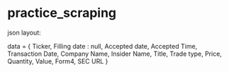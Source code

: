 # practice_scraping

json layout:

data = {
    Ticker,
    Filling date : null,
    Accepted date,
    Accepted Time,
    Transaction Date,
    Company Name,
    Insider Name,
    Title,
    Trade type,
    Price,
    Quantity,
    Value,
    Form4,
    SEC URL
}